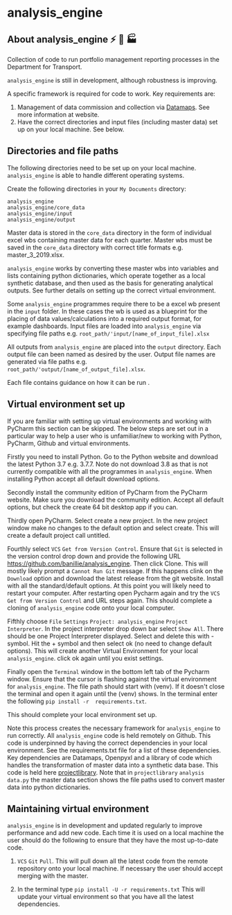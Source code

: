 # analysis_engine 

## About analysis_engine :zap: :rocket: :factory:
Collection of code to run portfolio management reporting processes in the Department for Transport. 

`analysis_engine` is still in development, although robustness is improving.

A specific framework is required for code to work. Key requirements are: 
1. Management of data commission and collection via [Datamaps](https://www.datamaps.twentyfoursoftware.com). See more information at website. 
2. Have the correct directories and input files (including master data) set up on your local machine. See below. 

## Directories and file paths
The following directories need to be set up on your local machine. `analysis_engine` is able to handle different operating systems. 

Create the following directories in your `My Documents` directory:

    analysis_engine
    analysis_engine/core_data
    analysis_engine/input
    analysis_engine/output

Master data is stored in the `core_data` directory in the form of individual excel wbs containing master data for each quarter.
Master wbs must be saved in the `core_data` directory with correct title formats e.g. master_3_2019.xlsx. 
 
`analysis_engine` works by converting these master wbs into variables and lists containing python dictionaries, which 
operate together as a local synthetic database, and then used as the basis for generating analytical outputs. 
See further details on setting up the correct virtual environment. 

Some `analysis_engine` programmes require there to be a excel wb present in the `input` folder. In these cases the wb is 
used as a blueprint for the placing of data values/calculations into a required output format, for example dashboards. 
Input files are loaded into `analysis_engine` via specifying file paths e.g. `root_path/'input/[name_of_input_file].xlsx`

All outputs from `analysis_engine` are placed into the `output` directory. Each output file can been named as desired by
the user. Output file names are generated via file paths e.g. `root_path/'output/[name_of_output_file].xlsx`. 

Each file contains guidance on how it can be run . 

## Virtual environment set up

If you are familiar with setting up virtual environments and working with PyCharm this section can be skipped. The below
steps are set out in a particular way to help a user who is unfamiliar/new to working with Python, PyCharm, Github and 
virtual environments. 

Firstly you need to install Python. Go to the Python website and download the latest Python 3.7 e.g. 3.7.7. Note do not
download 3.8 as that is not currently compatible with all the programmes in `analysis_engine`. When installing Python
accept all default download options. 

Secondly install the community edition of PyCharm from the PyCharm website. Make sure you download the community edition.
Accept all default options, but check the create 64 bit desktop app if you can. 

Thirdly open PyCharm. Select create a new project. In the new project window make no changes to the default option and 
select create. This will create a default project call untitled. 

Fourthly select `VCS` `Get from Version Control`. Ensure that `Git` is selected in the version control drop down and provide the following URL 
https://github.com/banillie/analysis_engine. Then click Clone. This will mostly likely prompt a 
`Cannot Run Git` message. If this happens clink on the `Download` option and download the latest release from the git website. 
Install with all the standard/default options. At this point you will likely need to restart your computer. After 
restarting open Pycharm again and try the `VCS` `Get from Version Control` and URL steps again. This should complete 
a cloning of `analysis_engine` code onto your local computer. 

Fifthly choose `File` `Settings` `Project: analysis_engine` `Project Interpreter`. In the project interpreter drop down
bar select `Show All`. There should be one Project Interpreter displayed. Select and delete this with - symbol. 
Hit the + symbol and then select ok (no need to change default options). This will create another Virtual Environment 
for your local `analysis_engine`. click ok again until you exist settings. 

Finally open the `Terminal` window in the bottom left tab of the Pycharm window. Ensure that the cursor is flashing 
against the virtual environment for `analysis_engine`. The file path should start with (venv). If it doesn't close
the terminal and open it again until the (venv) shows. In the terminal enter the following `pip install -r 
requirements.txt`. 

This should complete your local environment set up. 

Note this process creates the necessary framework for `analysis_engine` to run correctly. All `analysis_engine` code is held remotely
on Github. This code is underpinned by having the correct dependencies in your local environment. See the requirements.txt 
file for a list of these dependencies. Key dependencies are Datamaps, Openpyxl and a library of code which handles the 
transformation of master data into a synthetic data base. This code is held here [projectlibrary](https://github.com/banillie/projectlibrary). 
Note that in `projectlibrary` `analysis` `data.py` the master data section shows the file paths used to convert master data into python dictionaries.  

## Maintaining virtual environment

`analysis_engine` is in development and updated regularly to improve performance and add new code. Each time it is used on
 a local machine the user should do the following to ensure that they have the most up-to-date code. 

1. `VCS` `Git` `Pull`. This will pull down all the latest code from the remote repository onto your local machine. If necessary
the user should accept merging with the master.

2. In the terminal type `pip install -U -r requirements.txt` This will update your virtual environment so that you have 
all the latest dependencies. 

